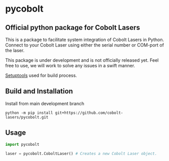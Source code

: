 # pycobolt
## Official python package for Cobolt Lasers
This is a package to facilitate system integration of Cobolt Lasers in Python. Connect to your Cobolt Laser using either the serial number or COM-port of the laser. 

This package is under development and is not officially released yet. Feel free to use, we will work to solve any issues in a swift manner.

[Setuptools](https://pypi.org/project/setuptools/) used for build process.



## Build and Installation
Install from main development branch
```
python -m pip install git+https://github.com/cobolt-lasers/pycobolt.git
```

## Usage
```python
import pycobolt

laser = pycobolt.CoboltLaser() # Creates a new Cobolt Laser object.
```